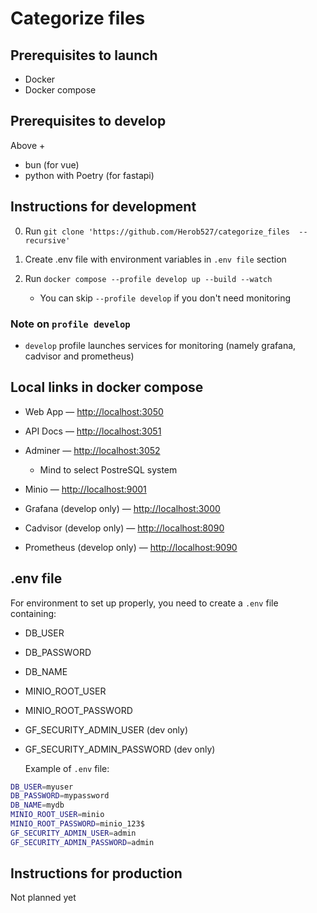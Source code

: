 # Categorize files

## Prerequisites to launch

- Docker
- Docker compose

## Prerequisites to develop

Above +

- bun (for vue)
- python with Poetry (for fastapi)

## Instructions for development

0. Run `git clone 'https://github.com/Herob527/categorize_files  --recursive'`

1. Create .env file with environment variables in `.env file` section

2. Run `docker compose --profile develop up --build --watch`
   - You can skip `--profile develop` if you don't need monitoring

### Note on `profile develop`

- `develop` profile launches services for monitoring (namely grafana, cadvisor and prometheus)

## Local links in docker compose

- Web App — <http://localhost:3050>

- API Docs — <http://localhost:3051>

- Adminer — <http://localhost:3052>

  - Mind to select PostreSQL system

- Minio — <http://localhost:9001>

- Grafana (develop only) — <http://localhost:3000>

- Cadvisor (develop only) — <http://localhost:8090>

- Prometheus (develop only) — <http://localhost:9090>

## .env file

For environment to set up properly, you need to create a `.env` file containing:

- DB_USER
- DB_PASSWORD
- DB_NAME
- MINIO_ROOT_USER
- MINIO_ROOT_PASSWORD
- GF_SECURITY_ADMIN_USER (dev only)
- GF_SECURITY_ADMIN_PASSWORD (dev only)

  Example of `.env` file:

```bash
DB_USER=myuser
DB_PASSWORD=mypassword
DB_NAME=mydb
MINIO_ROOT_USER=minio
MINIO_ROOT_PASSWORD=minio_123$
GF_SECURITY_ADMIN_USER=admin
GF_SECURITY_ADMIN_PASSWORD=admin
```

## Instructions for production

Not planned yet
